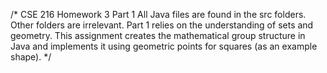 /*
  CSE 216 Homework 3 Part 1
  All Java files are found in the src folders. Other folders are irrelevant.
  Part 1 relies on the understanding of sets and geometry. 
  This assignment creates the mathematical group structure in Java and implements it using geometric points for squares (as an example shape).
*/
